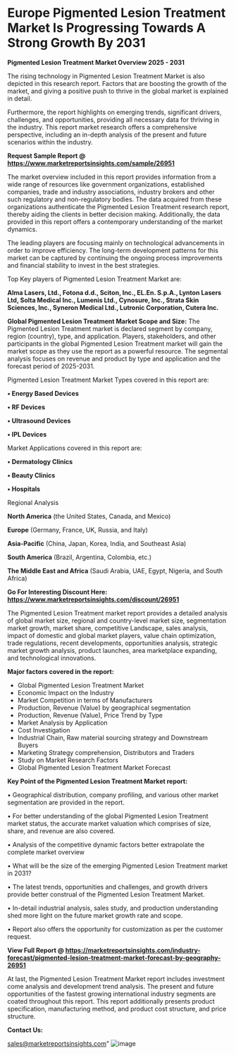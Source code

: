  # Europe Pigmented Lesion Treatment Market Is Progressing Towards A Strong Growth By 2031

<Strong> Pigmented Lesion Treatment Market Overview 2025 - 2031</strong>

The rising technology in Pigmented Lesion Treatment Market is also depicted in this research report. Factors that are boosting the growth of the market, and giving a positive push to thrive in the global market is explained in detail.

Furthermore, the report highlights on emerging trends, significant drivers, challenges, and opportunities, providing all necessary data for thriving in the industry. This report market research offers a comprehensive perspective, including an in-depth analysis of the present and future scenarios within the industry.

<strong>Request Sample Report @ <a href=https://www.marketreportsinsights.com/sample/26951>https://www.marketreportsinsights.com/sample/26951</a></strong>

The market overview included in this report provides information from a wide range of resources like government organizations, established companies, trade and industry associations, industry brokers and other such regulatory and non-regulatory bodies. The data acquired from these organizations authenticate the Pigmented Lesion Treatment research report, thereby aiding the clients in better decision making. Additionally, the data provided in this report offers a contemporary understanding of the market dynamics.

The leading players are focusing mainly on technological advancements in order to improve efficiency. The long-term development patterns for this market can be captured by continuing the ongoing process improvements and financial stability to invest in the best strategies.

Top Key players of Pigmented Lesion Treatment Market are:

<strong>Alma Lasers, Ltd., Fotona d.d., Sciton, Inc., EL.En. S.p.A., Lynton Lasers Ltd, Solta Medical Inc., Lumenis Ltd., Cynosure, Inc., Strata Skin Sciences, Inc., Syneron Medical Ltd., Lutronic Corporation, Cutera Inc.</strong>

<strong><b>Global Pigmented Lesion Treatment Market Scope and Size:</b></strong>
The Pigmented Lesion Treatment market is declared segment by company, region (country), type, and application. Players, stakeholders, and other participants in the global Pigmented Lesion Treatment market will gain the market scope as they use the report as a powerful resource. The segmental analysis focuses on revenue and product by type and application and the forecast period of 2025-2031.

Pigmented Lesion Treatment Market Types covered in this report are:

<strong>• Energy Based Devices

• RF Devices

• Ultrasound Devices

• IPL Devices</strong>

Market Applications covered in this report are:

<strong>• Dermatology Clinics

• Beauty Clinics

• Hospitals</strong> 

Regional Analysis

<strong>North America</strong> (the United States, Canada, and Mexico)

<strong>Europe</strong> (Germany, France, UK, Russia, and Italy)

<strong>Asia-Pacific</strong> (China, Japan, Korea, India, and Southeast Asia)

<strong>South America</strong> (Brazil, Argentina, Colombia, etc.)

<strong>The Middle East and Africa</strong> (Saudi Arabia, UAE, Egypt, Nigeria, and South Africa)

<strong>Go For Interesting Discount Here: <a href=https://www.marketreportsinsights.com/discount/26951>https://www.marketreportsinsights.com/discount/26951</a></strong>

The Pigmented Lesion Treatment market report provides a detailed analysis of global market size, regional and country-level market size, segmentation market growth, market share, competitive Landscape, sales analysis, impact of domestic and global market players, value chain optimization, trade regulations, recent developments, opportunities analysis, strategic market growth analysis, product launches, area marketplace expanding, and technological innovations.

<strong><b>Major factors covered in the report:</b></strong>
<ul>
  <li>Global Pigmented Lesion Treatment Market </li>
  <li>Economic Impact on the Industry</li>
  <li>Market Competition in terms of Manufacturers</li>
  <li>Production, Revenue (Value) by geographical segmentation</li>
  <li>Production, Revenue (Value), Price Trend by Type</li>
  <li>Market Analysis by Application</li>
  <li>Cost Investigation</li>
  <li>Industrial Chain, Raw material sourcing strategy and Downstream Buyers</li>
  <li>Marketing Strategy comprehension, Distributors and Traders</li>
  <li>Study on Market Research Factors</li>
  <li>Global Pigmented Lesion Treatment Market Forecast</li>
</ul>

<strong><b>Key Point of the Pigmented Lesion Treatment Market report:</b></strong>

• Geographical distribution, company profiling, and various other market segmentation are provided in the report.

• For better understanding of the global Pigmented Lesion Treatment market status, the accurate market valuation which comprises of size, share, and revenue are also covered.

• Analysis of the competitive dynamic factors better extrapolate the complete market overview

• What will be the size of the emerging Pigmented Lesion Treatment market in 2031?

• The latest trends, opportunities and challenges, and growth drivers provide better construal of the Pigmented Lesion Treatment Market.

• In-detail industrial analysis, sales study, and production understanding shed more light on the future market growth rate and scope.

• Report also offers the opportunity for customization as per the customer request.

<strong><b>View Full Report @ <a href=https://marketreportsinsights.com/industry-forecast/pigmented-lesion-treatment-market-forecast-by-geography-26951>https://marketreportsinsights.com/industry-forecast/pigmented-lesion-treatment-market-forecast-by-geography-26951</a></b></strong>


At last, the Pigmented Lesion Treatment Market report includes investment come analysis and development trend analysis. The present and future opportunities of the fastest growing international industry segments are coated throughout this report. This report additionally presents product specification, manufacturing method, and product cost structure, and price structure.

<strong>Contact Us:</strong>

sales@marketreportsinsights.com"
![image](https://github.com/user-attachments/assets/15f29101-2332-44f7-aa72-331b3cd39259)
